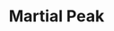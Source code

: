 --- 
title: "Martial Peak"
publishdate: "2019-1-6T16:48:46+02:00"
src: "https://365manga.net/manga/martial-peak"
image: "https://data.365manga.net/images/thumbnails/32589-martial-peak.jpg"
description: " The journey to the martial peak is a lonely, solitary and long one.In the face of adversity,you must survive and remain unyielding.Only then can you break through and and continue on your journey to become the strongest. Sky Tower tests its disciples in the harshest ways to prepare them for this journey.One day the lowly sweeper Yang Kai managed to obtain a black book, setting him on…"
---